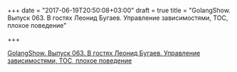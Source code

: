 +++
date = "2017-06-19T20:50:08+03:00"
draft = true
title = "GolangShow. Выпуск 063. В гостях Леонид Бугаев. Управление зависимостями, TOC, плохое поведение"

+++

<p><a href="http://golangshow.com/episode/2016/06-30-063/">GolangShow. Выпуск 063. В гостях Леонид Бугаев. Управление зависимостями, TOC, плохое поведение</a></p>
